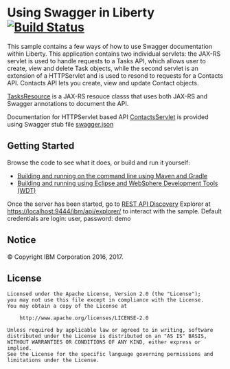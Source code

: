 # Using Swagger in Liberty [![Build Status](https://travis-ci.org/WASdev/sample.swagger.svg?branch=master)](https://travis-ci.org/WASdev/sample.swagger)

This sample contains a few ways of how to use Swagger documentation within Liberty. This application contains
two individual servlets:  the JAX-RS servlet is used to handle requests to a Tasks API, which allows user to create, view and delete Task objects, while the second servlet is an extension of a HTTPServlet and is used to resond to requests for a Contacts API.
Contacts API lets you create, view and update Contact objects.

[TasksResource](/swagger-sample/src/main/java/net/wasdev/swaggersample/jaxrs/TasksResource.java) is a
JAX-RS resouce classs that uses both JAX-RS and Swagger annotations to document the API.

Documentation for HTTPServlet based API [ContactsServlet](/swagger-sample/src/main/java/net/wasdev/swaggersample/servlet/ContactsServlet.java)
is provided using Swagger stub file [swagger.json](/swagger-sample/src/main/webapp/META-INF/stub/swagger.json)

## Getting Started

Browse the code to see what it does, or build and run it yourself:
* [Building and running on the command line using Maven and Gradle](/docs/Using-cmd-line.md)
* [Building and running using Eclipse and WebSphere Development Tools (WDT)](/docs/Using-WDT.md)

Once the server has been started, go to [REST API Discovery](https://developer.ibm.com/wasdev/blog/2016/02/17/exposing-liberty-rest-apis-swagger/) Explorer at [https://localhost:9444/ibm/api/explorer/](https://localhost:9444/ibm/api/explorer/)
to interact with the sample. Default credentials are login: user, password: demo

## Notice

© Copyright IBM Corporation 2016, 2017.

## License

```text
Licensed under the Apache License, Version 2.0 (the "License");
you may not use this file except in compliance with the License.
You may obtain a copy of the License at

    http://www.apache.org/licenses/LICENSE-2.0

Unless required by applicable law or agreed to in writing, software
distributed under the License is distributed on an "AS IS" BASIS,
WITHOUT WARRANTIES OR CONDITIONS OF ANY KIND, either express or implied.
See the License for the specific language governing permissions and
limitations under the License.
````
